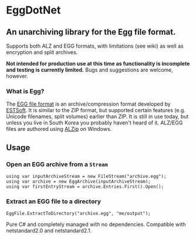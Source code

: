 
# EggDotNet
## An unarchiving library for the Egg file format.
Supports both ALZ and EGG formats, with limitations (see wiki) as well as encryption and split archives.

**Not intended for production use at this time as functionality is incomplete and testing is currently limited.** Bugs and suggestions are welcome, however.

### What is Egg?
The [EGG file format](https://en.wikipedia.org/wiki/EGG_(file_format)) is an archive/compression format developed by [ESTSoft](https://en.wikipedia.org/wiki/ESTsoft).  It is similar to the ZIP format, but supported certain features (e.g. Unicode filenames, split volumes) earlier than ZIP.  It is still in use today, but unless you live in South Korea you probably haven't heard of it.  ALZ/EGG files are authored using [ALZip](https://en.wikipedia.org/wiki/ALZip) on Windows.

## Usage

### Open an EGG archive from a `Stream`

```
using var inputArchiveStream = new FileStream("archive.egg");
using var archive = new EggArchive(inputArchiveStream);
using var firstEntryStream = archive.Entries.First().Open();
```

### Extract an EGG file to a directory
```
EggFile.ExtractToDirectory("archive.egg", "me/output");
```

Pure C# and completely managed with no dependencies.  Compatible with netstandard2.0 and netstandard2.1.
